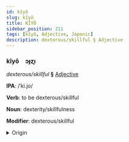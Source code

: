 ```yaml
---
id: kîyô
slug: kîyô
title: KÎYÔ
sidebar_position: 211
tags: [kîyô, Adjective, Japonic]
description: dexterous/skillful § Adjective
---
```


### kîyô&emsp;<span kind="abugida">ɔɟɀı</span>

*dexterous/skillful* **§** [Adjective](../../tags/Adjective)

**IPA**: /ˈki.jo/

**Verb**: to be dexterous/skillful

**Noun**: dexterity/skillfulness

**Modifier**: dexterous/skillful

<details>
    <summary>Origin</summary>
    Japonese きよう kiyō [kʲijo̞ː]<br/>
    <em>Japonic Language Family</em>
</details>